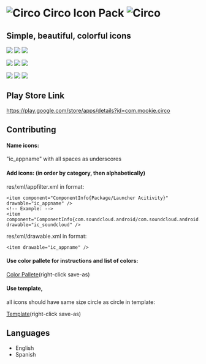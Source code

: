 ![Circo](https://github.com/MalcolmScruggs/ColorCircleIconPack/blob/master/res/drawable-xxxhdpi/ic_circo.png) Circo Icon Pack ![Circo](https://github.com/MalcolmScruggs/ColorCircleIconPack/blob/master/res/drawable-xxxhdpi/ic_circo.png)
===========================


## Simple, beautiful, colorful icons

![](https://github.com/MalcolmScruggs/ColorCircleIconPack/blob/master/res/drawable-xxxhdpi/ic_contacts.png)
![](https://github.com/MalcolmScruggs/ColorCircleIconPack/blob/master/res/drawable-xxxhdpi/ic_google_translate.png)
![](https://github.com/MalcolmScruggs/ColorCircleIconPack/blob/master/res/drawable-xxxhdpi/ic_camera.png)

![](https://github.com/MalcolmScruggs/ColorCircleIconPack/blob/master/res/drawable-xxxhdpi/ic_lyft.png)
![](https://github.com/MalcolmScruggs/ColorCircleIconPack/blob/master/res/drawable-xxxhdpi/ic_pintrest.png)
![](https://github.com/MalcolmScruggs/ColorCircleIconPack/blob/master/res/drawable-xxxhdpi/ic_tinder.png)

![](https://github.com/MalcolmScruggs/ColorCircleIconPack/blob/master/res/drawable-xxxhdpi/ic_youtube_music.png)
![](https://github.com/MalcolmScruggs/ColorCircleIconPack/blob/master/res/drawable-xxxhdpi/ic_reddit_official_app.png)
![](https://github.com/MalcolmScruggs/ColorCircleIconPack/blob/master/res/drawable-xxxhdpi/ic_snapchat.png)

## Play Store Link
https://play.google.com/store/apps/details?id=com.mookie.circo

## Contributing
#### Name icons: 
"ic_appname" with all spaces as underscores

#### Add icons: (in order by category, then alphabetically)

res/xml/appfilter.xml in format:
```
<item component="ComponentInfo{Package/Launcher Acitivity}" drawable="ic_appname" />
<!-- Example: -->
<item component="ComponentInfo{com.soundcloud.android/com.soundcloud.android.main.LauncherActivity}" drawable="ic_soundcloud" />
```

res/xml/drawable.xml in format:
```
<item drawable="ic_appname" />
```

#### Use color pallete for instructions and list of colors:

[Color Pallete](https://github.com/MalcolmScruggs/CircoIconPack/blob/master/CircoPromo/Circo-Pallet.svg)(right-click save-as)

#### Use template, 
all icons should have same size circle as circle in template:

[Template](https://github.com/MalcolmScruggs/CircoIconPack/blob/master/CircoPromo/circo-template.svg)(right-click save-as)


## Languages
- English
- Spanish

